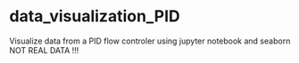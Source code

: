 # data_visualization_PID
Visualize data from a PID flow controler using jupyter notebook and seaborn
NOT REAL DATA !!!
